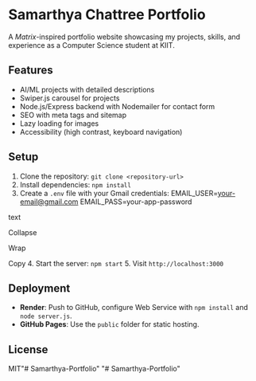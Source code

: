# Samarthya Chattree Portfolio

A *Matrix*-inspired portfolio website showcasing my projects, skills, and experience as a Computer Science student at KIIT.

## Features
- AI/ML projects with detailed descriptions
- Swiper.js carousel for projects
- Node.js/Express backend with Nodemailer for contact form
- SEO with meta tags and sitemap
- Lazy loading for images
- Accessibility (high contrast, keyboard navigation)

## Setup
1. Clone the repository: `git clone <repository-url>`
2. Install dependencies: `npm install`
3. Create a `.env` file with your Gmail credentials:
EMAIL_USER=your-email@gmail.com
EMAIL_PASS=your-app-password

text

Collapse

Wrap

Copy
4. Start the server: `npm start`
5. Visit `http://localhost:3000`

## Deployment
- **Render**: Push to GitHub, configure Web Service with `npm install` and `node server.js`.
- **GitHub Pages**: Use the `public` folder for static hosting.

## License
MIT"# Samarthya-Portfolio" 
"# Samarthya-Portfolio" 
